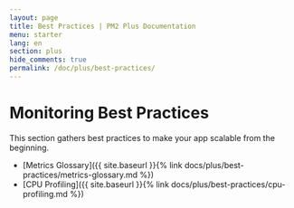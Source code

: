 ```yaml
---
layout: page
title: Best Practices | PM2 Plus Documentation
menu: starter
lang: en
section: plus
hide_comments: true
permalink: /doc/plus/best-practices/
---
```


# Monitoring Best Practices

This section gathers best practices to make your app scalable from the beginning.

- [Metrics Glossary]({{ site.baseurl }}{% link docs/plus/best-practices/metrics-glossary.md %})
- [CPU Profiling]({{ site.baseurl }}{% link docs/plus/best-practices/cpu-profiling.md %})
